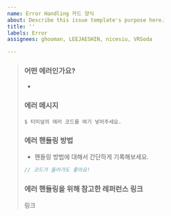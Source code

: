 ```yaml
---
name: Error Handling 카드 양식
about: Describe this issue template's purpose here.
title: ''
labels: Error
assignees: ghooman, LEEJAESHIN, nicesiu, VRSoda

---
```


> ### 어떤 에러인가요?
> *
> ### 에러 메시지
> ```shell
> $ 터미널의 에러 코드를 여기 넣어주세요.
> ```
> 
> ### 에러 핸들링 방법
> * 핸들링 방법에 대해서 간단하게 기록해보세요.
> 
> ```js
> // 코드가 들어가도 좋아요!
> ```
> 
> ### 에러 핸들링을 위해 참고한 레퍼런스 링크
> 링크
